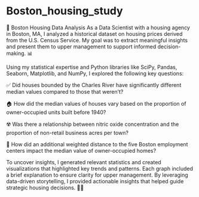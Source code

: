 # Boston_housing_study

🏡 Boston Housing Data Analysis
As a Data Scientist with a housing agency in Boston, MA, I analyzed a historical dataset on housing prices derived from the U.S. Census Service. My goal was to extract meaningful insights and present them to upper management to support informed decision-making. 📊

Using my statistical expertise and Python libraries like SciPy, Pandas, Seaborn, Matplotlib, and NumPy, I explored the following key questions:

✅ Did houses bounded by the Charles River have significantly different median values compared to those that weren’t?

🏠 How did the median values of houses vary based on the proportion of owner-occupied units built before 1940?

☢️ Was there a relationship between nitric oxide concentration and the proportion of non-retail business acres per town?

📍 How did an additional weighted distance to the five Boston employment centers impact the median value of owner-occupied homes?

To uncover insights, I generated relevant statistics and created visualizations that highlighted key trends and patterns. Each graph included a brief explanation to ensure clarity for upper management. By leveraging data-driven storytelling, I provided actionable insights that helped guide strategic housing decisions. 🏡✨
